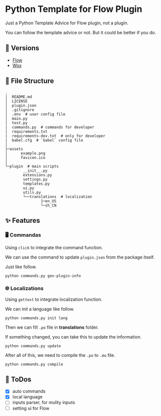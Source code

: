 # Python Template for Flow Plugin

Just a Python Template Advice for Flow plugin, not a plugin.

You can follow the template advice or not. But it could be better if you do.

## :bookmark: Versions

- [Flow](https://github.com/Flow-Launcher/Flow.Launcher.Plugin.PythonTemplate/tree/master)
- [Wox](https://github.com/Flow-Launcher/Flow.Launcher.Plugin.PythonTemplate/tree/wox)

## :file_folder: File Structure

``` 
.
│  README.md
│  LICENSE
│  plugin.json
│  .gitignore
│  .env  # user config file
│  main.py
│  test.py
|  commands.py  # commands for developer
│  requirements.txt
|  requirements-dev.txt  # only for developer
|  babel.cfg  # `babel` config file
│
├─assets
│      example.png
│      favicon.ico
│
└─plugin  # main scripts
        __init__.py
        extensions.py
        settings.py
        templates.py
        ui.py
        utils.py
        └──translations  # localization
                ├─en_US
                └─zh_CN
```

## :sparkles: Features

### :desktop_computer: Commandas

Using `click` to integrate the command function.

We can use the command to update `plugin.json` from the package itself.

Just like follow.

``` 
python commands.py gen-plugin-info
```

### :globe_with_meridians: Localizations

Using `gettext` to integrate localization function.

We can init a language like follow.

``` 
python commands.py init lang
```

Then we can fill `.po` file in **translations** folder.

If something changed, you can take this to update the information.

``` 
python commands.py update
```

After all of this, we need to compile the `.po` to `.mo` file.

``` 
python commands.py compile
```

## :runner: ToDos

* [x] auto commands
* [x] local language
* [ ] inputs parser, for mulity inputs
* [ ] setting ui for Flow
